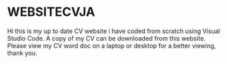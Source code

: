 # WEBSITECVJA
Hi this is my up to date CV website i have coded from scratch using Visual Studio Code. A copy of my CV can be downloaded from this website. Please view my CV word doc on a laptop or desktop for a better viewing, thank you.
